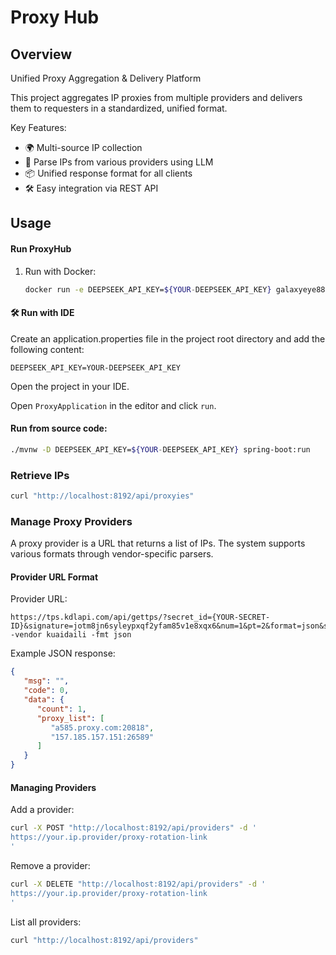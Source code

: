 # Proxy Hub

## Overview

Unified Proxy Aggregation & Delivery Platform

This project aggregates IP proxies from multiple providers and delivers them to requesters in a standardized, unified
format.

Key Features:

- 🌍 Multi-source IP collection
- 🔄 Parse IPs from various providers using LLM
- 📦 Unified response format for all clients
- 🛠️ Easy integration via REST API

## Usage

#### Run ProxyHub

1. Run with Docker:
   ```bash
   docker run -e DEEPSEEK_API_KEY=${YOUR-DEEPSEEK_API_KEY} galaxyeye88/proxy-hub:latest
   ```

#### 🛠️ Run with IDE

Create an application.properties file in the project root directory and add the following content:
```properties
DEEPSEEK_API_KEY=YOUR-DEEPSEEK_API_KEY
```

Open the project in your IDE.

Open `ProxyApplication` in the editor and click `run`.

#### Run from source code:
   ```bash
   ./mvnw -D DEEPSEEK_API_KEY=${YOUR-DEEPSEEK_API_KEY} spring-boot:run
   ```

### Retrieve IPs

```bash
curl "http://localhost:8192/api/proxyies"
```

### Manage Proxy Providers

A proxy provider is a URL that returns a list of IPs. The system supports various formats through vendor-specific parsers.

#### Provider URL Format

Provider URL:

```
https://tps.kdlapi.com/api/gettps/?secret_id={YOUR-SECRET-ID}&signature=jotm8jn6syleypxqf2yfam85v1e8xqx6&num=1&pt=2&format=json&sep=1 -vendor kuaidaili -fmt json
```

Example JSON response:
```json
{
   "msg": "",
   "code": 0,
   "data": {
      "count": 1,
      "proxy_list": [
         "a585.proxy.com:20818",
         "157.185.157.151:26589"
      ]
   }
}
```

#### Managing Providers

Add a provider:
```bash
curl -X POST "http://localhost:8192/api/providers" -d '
https://your.ip.provider/proxy-rotation-link
'
```

Remove a provider:
```bash
curl -X DELETE "http://localhost:8192/api/providers" -d '
https://your.ip.provider/proxy-rotation-link
'
```

List all providers:
```bash
curl "http://localhost:8192/api/providers"
```
